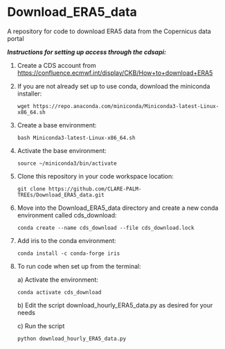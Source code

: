 # Download_ERA5_data
A repository for code to download ERA5 data from the Copernicus data portal

***Instructions for setting up access through the cdsapi:***

1. Create a CDS account from https://confluence.ecmwf.int/display/CKB/How+to+download+ERA5

2. If you are not already set up to use conda, download the miniconda installer: 
    
   `wget https://repo.anaconda.com/miniconda/Miniconda3-latest-Linux-x86_64.sh`
    
3. Create a base environment: 
    
   `bash Miniconda3-latest-Linux-x86_64.sh`
    
4. Activate the base environment: 
    
   `source ~/miniconda3/bin/activate`

5. Clone this repository in your code workspace location:

   `git clone https://github.com/CLARE-PALM-TREEs/Download_ERA5_data.git`
   
6. Move into the Download_ERA5_data directory and create a new conda environment called cds_download:
    
   `conda create --name cds_download --file cds_download.lock`

7. Add iris to the conda environment:
    
   `conda install -c conda-forge iris`

8. To run code when set up from the terminal:

   a) Activate the environment:
   
   `conda activate cds_download`

   b) Edit the script download_hourly_ERA5_data.py as desired for your needs

   c) Run the script
   
   `python download_hourly_ERA5_data.py`
